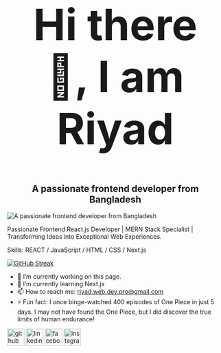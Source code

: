 <p>
 <h1 style="font-size:100px;" align="center">Hi there 👋, I am Riyad</h1>
<h2 align="center">A passionate frontend developer from Bangladesh</h2>
</p>

![A passionate frontend developer from Bangladesh](https://github.com/Anmol-Baranwal/Cool-GIFs-For-GitHub/assets/74038190/9be4d344-6782-461a-b5a6-32a07bf7b34e)

Passionate Frontend React.js Developer | MERN Stack Specialist | Transforming Ideas into Exceptional Web Experiences.

Skills:  REACT / JavaScript / HTML / CSS / Next.js

[![GitHub Streak](https://streak-stats.demolab.com/?user=Legion204)](https://git.io/streak-stats) 

- 🔭 I’m currently working on this page. 
- 🌱 I’m currently learning Next.js 
- 📫 How to reach me: riyad.web.dev.pro@gmail.com 
- ⚡ Fun fact: I once binge-watched 400 episodes of One Piece in just 5 days. I may not have found the One Piece, but I did discover the true limits of human endurance! 


[<img src='https://cdn.jsdelivr.net/npm/simple-icons@3.0.1/icons/github.svg' alt='github' height='40'>](https://github.com/Legion204)  [<img src='https://cdn.jsdelivr.net/npm/simple-icons@3.0.1/icons/linkedin.svg' alt='linkedin' height='40'>](https://www.linkedin.com/in/riyadul-islam-web-dev/)  [<img src='https://cdn.jsdelivr.net/npm/simple-icons@3.0.1/icons/facebook.svg' alt='facebook' height='40'>](https://www.facebook.com/riyadul.islam.420)  [<img src='https://cdn.jsdelivr.net/npm/simple-icons@3.0.1/icons/instagram.svg' alt='instagram' height='40'>](https://www.instagram.com/riyadul.islam.420/)  
 


